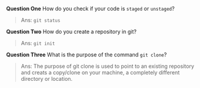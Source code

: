 **Question One** How do you check if your code is `staged` or `unstaged`?
>Ans: `git status`

**Question Two** How do you create a repository in git?
>Ans: `git init`

**Question Three** What is the purpose of the command `git clone`?
>Ans: The purpose of git clone is used to point to an existing repository and creats a copy/clone on your machine, a  completely different directory or location. 